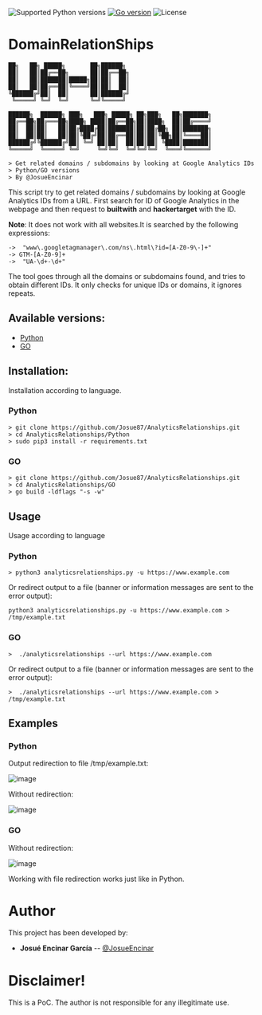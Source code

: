 ![Supported Python versions](https://img.shields.io/badge/python-3.6+-blue.svg?style=flat-square&logo=python)
[![Go version](https://img.shields.io/badge/go-v1.16-blue)](https://golang.org/dl/#stable)
![License](https://img.shields.io/badge/license-GNU-green.svg?style=flat-square&logo=gnu)


# DomainRelationShips

```
██╗   ██╗ █████╗       ██╗██████╗                        
██║   ██║██╔══██╗      ██║██╔══██╗                       
██║   ██║███████║█████╗██║██║  ██║                       
██║   ██║██╔══██║╚════╝██║██║  ██║                       
╚██████╔╝██║  ██║      ██║██████╔╝                       
 ╚═════╝ ╚═╝  ╚═╝      ╚═╝╚═════╝                        
                                                         
██████╗  ██████╗ ███╗   ███╗ █████╗ ██╗███╗   ██╗███████╗
██╔══██╗██╔═══██╗████╗ ████║██╔══██╗██║████╗  ██║██╔════╝
██║  ██║██║   ██║██╔████╔██║███████║██║██╔██╗ ██║███████╗
██║  ██║██║   ██║██║╚██╔╝██║██╔══██║██║██║╚██╗██║╚════██║
██████╔╝╚██████╔╝██║ ╚═╝ ██║██║  ██║██║██║ ╚████║███████║
╚═════╝  ╚═════╝ ╚═╝     ╚═╝╚═╝  ╚═╝╚═╝╚═╝  ╚═══╝╚══════╝

> Get related domains / subdomains by looking at Google Analytics IDs
> Python/GO versions
> By @JosueEncinar
```

This script try to get related domains / subdomains by looking at Google Analytics IDs from a URL. First search for ID of Google Analytics in the webpage and then request to **builtwith** and **hackertarget** with the ID.

**Note**: It does not work with all websites.It is searched by the following expressions: 

```
->  "www\.googletagmanager\.com/ns\.html\?id=[A-Z0-9\-]+"
-> GTM-[A-Z0-9]+
->  "UA-\d+-\d+"
```

The tool goes through all the domains or subdomains found, and tries to obtain different IDs. It only checks for unique IDs or domains, it ignores repeats.

## Available versions:

* [Python](Python)
* [GO](GO)

## Installation:

Installation according to language.

### Python

```
> git clone https://github.com/Josue87/AnalyticsRelationships.git
> cd AnalyticsRelationships/Python
> sudo pip3 install -r requirements.txt
```

### GO

```
> git clone https://github.com/Josue87/AnalyticsRelationships.git
> cd AnalyticsRelationships/GO
> go build -ldflags "-s -w"
```

## Usage

Usage according to language

### Python

```
> python3 analyticsrelationships.py -u https://www.example.com
```

Or redirect output to a file (banner or information messages are sent to the error output):

``` 
python3 analyticsrelationships.py -u https://www.example.com > /tmp/example.txt
```

### GO

```
>  ./analyticsrelationships --url https://www.example.com
```

Or redirect output to a file (banner or information messages are sent to the error output):

```
>  ./analyticsrelationships --url https://www.example.com > /tmp/example.txt
```
## Examples

### Python

Output redirection to file /tmp/example.txt:

![image](https://user-images.githubusercontent.com/16885065/118681597-fdf27180-b7ff-11eb-9b4d-c6738d1bc5ff.png)

Without redirection:

![image](https://user-images.githubusercontent.com/16885065/118681802-28442f00-b800-11eb-8a95-8b0de24ec691.png)

### GO

Without redirection:

![image](https://user-images.githubusercontent.com/16885065/118682807-0e571c00-b801-11eb-8da2-d9e3d3c1d555.png)

Working with file redirection works just like in Python.

# Author

This project has been developed by:

* **Josué Encinar García** -- [@JosueEncinar](https://twitter.com/JosueEncinar)


# Disclaimer!

This is a PoC. The author is not responsible for any illegitimate use.
